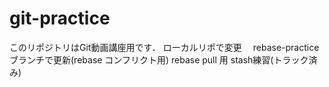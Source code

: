 # git-practice
このリポジトリはGit動画講座用です．
ローカルリポで変更　
rebase-practiceブランチで更新(rebase コンフリクト用)
rebase pull 用
stash練習(トラック済み)
